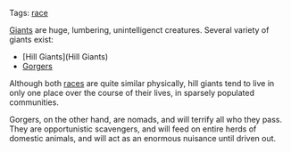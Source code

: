 Tags: [race](Races)

[Giants](Giants) are huge, lumbering, unintelligenct creatures. Several variety of giants exist:

- [Hill Giants](Hill Giants)
- [Gorgers](Gorgers)

Although both [races](Races) are quite similar physically, hill giants tend to live in only one place over the course of their lives, in sparsely populated communities.

Gorgers, on the other hand, are nomads, and will terrify all who they pass. They are opportunistic scavengers, and will feed on entire herds of domestic animals, and will act as an enormous nuisance until driven out.